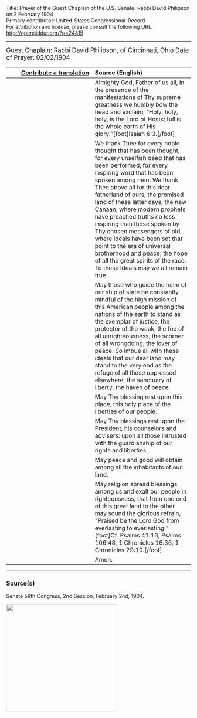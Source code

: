 <html>
<head></head>
<body>
Title: Prayer of the Guest Chaplain of the U.S. Senate: Rabbi David Philipson on 2 February 1904<br />
Primary contributor: United-States.Congressional-Record<br />
For attribution and license, please consult the following URL: <a href="http://opensiddur.org/?p=24415">http://opensiddur.org/?p=24415</a>
<p />
<hr />

<div class="english" style="font-size:1.2em;">
Guest Chaplain: Rabbi David Philipson, of Cincinnati, Ohio
Date of Prayer: 02/02/1904
</div>

<table style="margin-left: auto;margin-right: auto;" class="draggable">
<thead><tr><th id="x" style="text-align: right;"><a href="/contributing/upload/">Contribute a translation</a></th><th style="text-align: left;">Source (English)</th></tr></thead>
<tbody>
<tr><td style="vertical-align:top;" width="46%">
<div class="liturgy"><span lang="he">

</span></div></td>
 
<td style="vertical-align:top;" width="53%">
<div class="english">
Almighty God, Father of us all, 
in the presence of the manifestations of Thy supreme greatness 
we humbly bow the head and exclaim, 
“Holy, holy, holy, is the Lord of Hosts; 
full is the whole earth of His glory.”[foot]Isaiah 6:3.[/foot]
</div></td></tr>


<tr><td style="vertical-align:top;" width="46%">
<div class="liturgy"><span lang="he">

</span></div></td>
 
<td style="vertical-align:top;" width="53%">
<div class="english">
We thank Thee 
for every noble thought that has been thought, 
for every unselfish deed that has been performed, 
for every inspiring word that has been spoken among men. 
We thank Thee above all 
for this dear fatherland of ours, 
the promised land of these latter days, 
the new Canaan, 
where modern prophets have preached 
truths no less inspiring than those spoken 
by Thy chosen messengers of old, 
where ideals have been set 
that point to the era of universal brotherhood and peace, 
the hope of all the great spirits of the race. 
To these ideals may we all remain true. 
</div></td></tr>


<tr><td style="vertical-align:top;" width="46%">
<div class="liturgy"><span lang="he">

</span></div></td>
 
<td style="vertical-align:top;" width="53%">
<div class="english">
May those who guide the helm of our ship of state 
be constantly mindful of the high mission of this American people 
among the nations of the earth 
to stand as the exemplar of justice, 
the protector of the weak, 
the foe of all unrighteousness, 
the scorner of all wrongdoing, 
the lover of peace. 
So imbue all with these ideals 
that our dear land may stand to the very end 
as the refuge of all those oppressed elsewhere, 
the sanctuary of liberty, 
the haven of peace.
</div></td></tr>


<tr><td style="vertical-align:top;" width="46%">
<div class="liturgy"><span lang="he">

</span></div></td>
 
<td style="vertical-align:top;" width="53%">
<div class="english">
May Thy blessing rest upon this place, 
this holy place of the liberties of our people. 
</div></td></tr>


<tr><td style="vertical-align:top;" width="46%">
<div class="liturgy"><span lang="he">

</span></div></td>
 
<td style="vertical-align:top;" width="53%">
<div class="english">
May Thy blessings rest upon the President, his counselors and advisers: 
upon all those intrusted with the guardianship of our rights and liberties. 
</div></td></tr>


<tr><td style="vertical-align:top;" width="46%">
<div class="liturgy"><span lang="he">

</span></div></td>
 
<td style="vertical-align:top;" width="53%">
<div class="english">
May peace and good will obtain among all the inhabitants of our land. 
</div></td></tr>


<tr><td style="vertical-align:top;" width="46%">
<div class="liturgy"><span lang="he">

</span></div></td>
 
<td style="vertical-align:top;" width="53%">
<div class="english">
May religion spread blessings among us 
and exalt our people in righteousness, 
that from one end of this great land to the other 
may sound the glorious refrain, 
"Praised be the Lord God from everlasting to everlasting."[foot]Cf. Psalms 41:13, Psalms 106:48, 1 Chronicles 16:36, 1 Chronicles 29:10.[/foot]
</div></td></tr>


<tr><td style="vertical-align:top;" width="46%">
<div class="liturgy"><span lang="he">

</span></div></td>
 
<td style="vertical-align:top;" width="53%">
<div class="english">
Amen.
</div></td></tr>
</tbody></table>

<hr />

<h3>Source(s)</h3>

Senate
58th Congress, 2nd Session, February 2nd, 1904.

<a href="https://opensiddur.org/wp-content/uploads/2019/04/1904-02-02-Senate-Rabbi-David-Philipson.png"><img src="https://opensiddur.org/wp-content/uploads/2019/04/1904-02-02-Senate-Rabbi-David-Philipson-300x294.png" alt="" width="300" height="294" class="alignnone size-medium wp-image-24417" /></a>
</body>
</html>